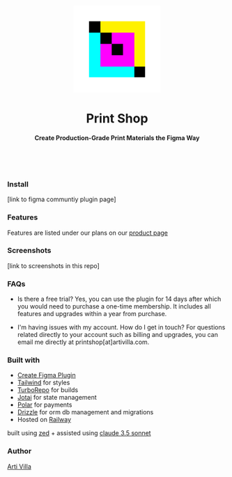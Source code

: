 <div align="center">
	<a href="https://polar.sh/printshop/">
		<img src="media/print-shop-logo.svg" width="200" height="200">
	</a>
	<h1>Print Shop</h1>
	<p>
		<b>Create Production-Grade Print Materials the Figma Way</b>
	</p>
	<br>
	<br>
	<br>
</div>

### Install
[link to figma communtiy plugin page]

### Features
Features are listed under our plans on our [product page](https://polar.sh/printshop/)

### Screenshots
[link to screenshots in this repo]

### FAQs

- Is there a free trial?
Yes, you can use the plugin for 14 days after which you would need to purchase a one-time membership. It includes all features and upgrades within a year from purchase.

- I'm having issues with my account. How do I get in touch?
For questions related directly to your account such as billing and upgrades, you can email me directly at printshop[at]artivilla.com.

### Built with
- [Create Figma Plugin](https://yuanqing.github.io/create-figma-plugin/)
- [Tailwind](https://tailwindcss.com/) for styles
- [TurboRepo](https://turbo.build/repo/docs) for builds
- [Jotai](https://jotai.org/docs/core/store) for state management
- [Polar](https://polar.sh/) for payments
- [Drizzle](https://orm.drizzle.team/docs/overview) for orm db management and migrations
- Hosted on [Railway](https://railway.app/)

built using [zed](https://zed.dev/) + assisted using [claude 3.5 sonnet](https://www.anthropic.com/news/claude-3-5-sonnet)

### Author
[Arti Villa](https://artivilla.com/)

